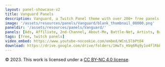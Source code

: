 ```yaml
---
layout: panel-showcase-v2 
title: Vanguard Panels 
description: Vanguard, a Twitch Panel theme with over 200+ free panels. 
image: '/assets/resources/panels/Vanguard/blank_thumbnail_00000.png'
paneldir: '/assets/resources/panels/Vanguard/'
panels: [Ads, Affiliate, 2nd-Channel, About-Me, Battle-Net, Artists, Background, ArtStation, Birthday, BTTV, Calendar, Blog, Charity, Chat-Rules, Clips, Channel-Points, Emotes, Fanmail, Donate, Editor, Friends, Games, Gear, FAQ, Hardware, Hive, Hall-of-Fame, Hall-of-Shame, Ko-Fi, Languages, Leaderboard, Links, Music, Mastadon, Merch, Mods, New-Channel, P.O, Partners, My-Shop, Sponsorships, Subscribe, Support, TikTok, Perks, Playlist, Pronouns, Rules]
tags: [free, twitch panels]
video_embed: https://www.youtube-nocookie.com/embed/WCnL5lbPtO4
download: https://drive.google.com/drive/folders/1HwTs_HVq6Rq9y1o4flRbb8x4zs5rHM_m?usp=share_link
---
```


© 2023. This work is licensed under a [CC BY-NC 4.0 license](https://creativecommons.org/licenses/by-nc/4.0/).